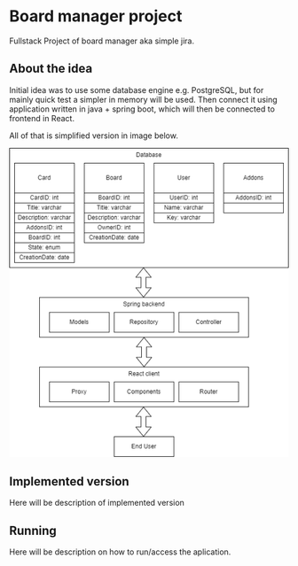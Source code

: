 # Board manager project

Fullstack Project of board manager aka simple jira.

## About the idea

Initial idea was to use some database engine e.g. PostgreSQL, but for mainly quick test a simpler in memory will be used. Then connect it using application written in java + spring boot, which will then be connected to frontend in React.

All of that is simplified version in image below.

![initial_concept](/docs/initial_idea.png)

## Implemented version

Here will be description of implemented version

## Running

Here will be description on how to run/access the aplication.
